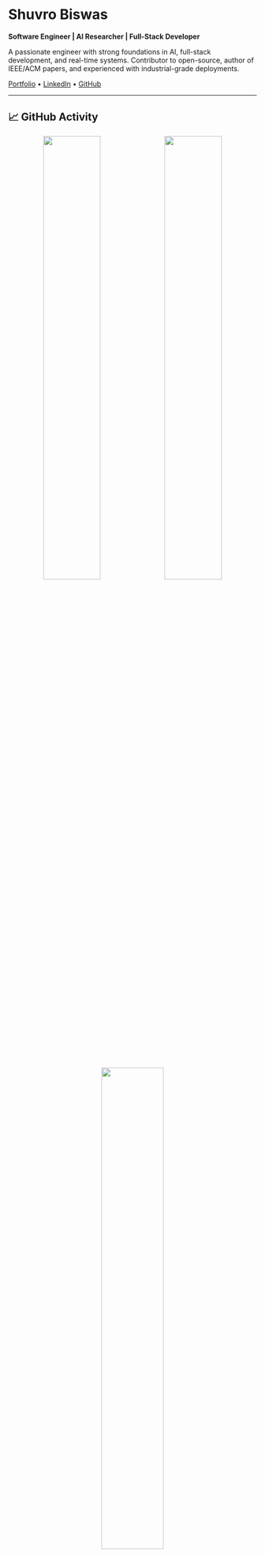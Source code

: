 # Shuvro Biswas

**Software Engineer | AI Researcher | Full-Stack Developer**

A passionate engineer with strong foundations in AI, full-stack development, and real-time systems. Contributor to open-source, author of IEEE/ACM papers, and experienced with industrial-grade deployments.

[Portfolio](https://shuvrobiswasprotfolio.vercel.app) • [LinkedIn](https://linkedin.com/in/sree-suvro-kumar-biswas-796b51244) • [GitHub](https://github.com/snighdho)

---

## 📈 GitHub Activity

<p align="center">
  <img src="https://github-readme-stats.vercel.app/api?username=snighdho&show_icons=true&theme=default&hide_border=true" width="48%" />
  <img src="https://streak-stats.demolab.com?user=snighdho&theme=default&hide_border=true" width="48%" />
</p>

<p align="center">
  <img src="https://github-readme-stats.vercel.app/api/top-langs/?username=snighdho&layout=compact&hide_border=true" width="50%" />
</p>

---

##  Research

- **AI vs Real Image Classification** (IEEE, 2024)
- **Brain Tumor Detection using Hybrid CNN & Attention**
- **Voice-Controlled Home Automation using IoT**
- **Smart Cricket LED Stumps (Thesis)**

IEEE/ACM Publications:  
[Paper 1](https://ieeexplore.ieee.org/document/10534381) • 
[Paper 2](https://ieeexplore.ieee.org/document/10212394) • 
[Paper 3](https://ieeexplore.ieee.org/document/11022571) • 
[ACM Paper](https://dl.acm.org/doi/10.1145/3723178.3723254)

---

## 🛠 Projects

| Project                            | Tech Stack                      | Link |
|------------------------------------|----------------------------------|------|
| Manpower Dashboard (Walton QM)     | Laravel, React, MySQL           | [GitHub](https://github.com/snighdho/Manpower) |
| Real-Time Fault Entry System       | Laravel, Bootstrap, PostgreSQL  | [GitHub](https://github.com/snighdho/wlton_table) |
| Custom Login System                | Laravel                         | [GitHub](https://github.com/snighdho/custom_login) |
| Contact Manager                    | React.js                        | [GitHub](https://github.com/snighdho/my_first_website) |
| CRUD Agency Project                | Laravel, Vite, Bootstrap        | [GitHub](https://github.com/snighdho/Crud_operation_agency_project) |
| TweetBar                           | Django                          | [GitHub](https://github.com/snighdho/djangoProject) |

---

##  Education

- MSc in CSE – RUET (Enrolled)
- BSc in Mechatronics – RUET (CGPA 3.57)
- HSC in Science – Ideal College, Dhaka (GPA 5.00)

---

##  Certifications

- [Python for Data Science – Coursera](https://www.coursera.org/account/accomplishments/verify/ZASZZ24YC9R6)
- [Python Project for Data Science – Coursera](https://www.coursera.org/account/accomplishments/verify/TBJJ6WGRHKEH)

---

##  Achievements

- Technical Board Scholarship (3x)
- National Champion in Rabindra, Nazrul & Desh Gaan
- Convenor Award (Onuronon RUET Club)
- Champion – Dhaka Utsab (2017)

---

##  Contact

- Email: suvrobiswas555@gmail.com  
- Portfolio: [shuvrobiswasprotfolio.vercel.app](https://shuvrobiswasprotfolio.vercel.app)  
- LinkedIn: [linkedin.com/in/sree-suvro-kumar-biswas-796b51244](https://www.linkedin.com/in/sree-suvro-kumar-biswas-796b51244)

---

_“Solving real-world problems through intelligent systems, code, and design.”_
